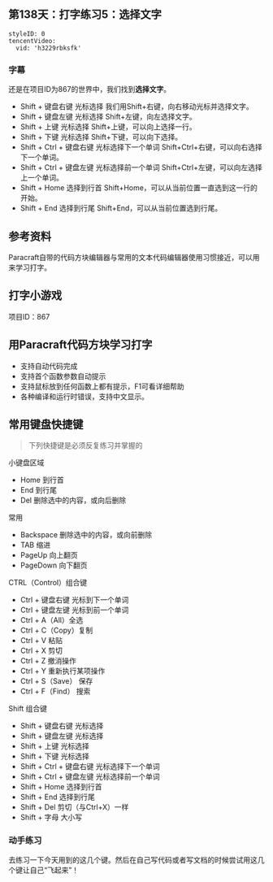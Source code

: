 ## 第138天：打字练习5：选择文字



```@TencentVideo
styleID: 0
tencentVideo:
  vid: 'h3229rbksfk'

```
 

### 字幕

还是在项目ID为867的世界中，我们找到**选择文字**。
- Shift + 键盘右键  光标选择
我们用Shift+右键，向右移动光标并选择文字。
- Shift + 键盘左键  光标选择
Shift+左键，向左选择文字。
- Shift + 上键  光标选择
Shift+上键，可以向上选择一行。
- Shift + 下键  光标选择
Shift+下键，可以向下选择。
- Shift + Ctrl + 键盘右键  光标选择下一个单词
Shift+Ctrl+右键，可以向右选择下一个单词。
- Shift + Ctrl + 键盘左键  光标选择前一个单词
Shift+Ctrl+左键，可以向左选择上一个单词。
- Shift + Home  选择到行首
Shift+Home，可以从当前位置一直选到这一行的开始。
- Shift + End  选择到行尾
Shift+End，可以从当前位置选到行尾。

## 参考资料
Paracraft自带的代码方块编辑器与常用的文本代码编辑器使用习惯接近，可以用来学习打字。 

## 打字小游戏
项目ID：867

## 用Paracraft代码方块学习打字

- 支持自动代码完成
- 支持首个函数参数自动提示
- 支持鼠标放到任何函数上都有提示，F1可看详细帮助
- 各种编译和运行时错误，支持中文显示。

## 常用键盘快捷键

> 下列快捷键是必须反复练习并掌握的

小键盘区域
- Home  到行首
- End  到行尾
- Del 删除选中的内容，或向后删除

常用
- Backspace 删除选中的内容，或向前删除
- TAB 缩进
- PageUp 向上翻页
- PageDown 向下翻页

CTRL（Control）组合键
- Ctrl + 键盘右键  光标到下一个单词
- Ctrl + 键盘左键  光标到前一个单词
- Ctrl + A（All）全选
- Ctrl + C（Copy）复制
- Ctrl + V 粘贴
- Ctrl + X 剪切
- Ctrl + Z 撤消操作
- Ctrl + Y 重新执行某项操作
- Ctrl + S（Save） 保存
- Ctrl + F（Find） 搜索

Shift 组合键
- Shift + 键盘右键  光标选择
- Shift + 键盘左键  光标选择
- Shift + 上键  光标选择
- Shift + 下键  光标选择
- Shift + Ctrl + 键盘右键  光标选择下一个单词
- Shift + Ctrl + 键盘左键  光标选择前一个单词
- Shift + Home  选择到行首
- Shift + End  选择到行尾
- Shift + Del 剪切（与Ctrl+X）一样
- Shift + 字母  大小写


### 动手练习
去练习一下今天用到的这几个键。然后在自己写代码或者写文档的时候尝试用这几个键让自己“飞起来”！
